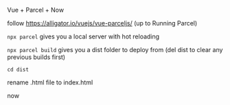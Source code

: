 Vue + Parcel + Now

follow https://alligator.io/vuejs/vue-parceljs/ (up to Running Parcel)

`npx parcel` gives you a local server with hot reloading

`npx parcel build`  gives you a dist folder to deploy from (del dist to clear any previous builds first)

`cd dist`

rename .html file to index.html

now








